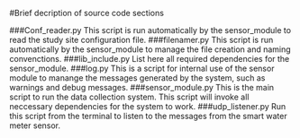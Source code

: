 #Brief decription of source code sections

###Conf_reader.py
This script is run automatically by the sensor_module to read the study site configuration file.
###filenamer.py
This script is run automatically by the sensor_module to manage the file creation and naming convenctions.
###lib_include.py
List here all required dependencies for the sensor_module.
###log.py
This is a script for internal use of the sensor module to manange the messages generated by the system, such as warnings and debug messages.
###sensor_module.py
This is the main script to run the data collection system. This script will invoke all neccessary dependencies for the system to work.
###udp_listener.py
Run this script from the terminal to listen to the messages from the smart water meter sensor.
